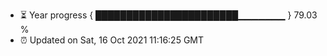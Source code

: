 - ⏳ Year progress { ███████████████████████▁▁▁▁▁▁▁ } 79.03 %
- ⏰ Updated on Sat, 16 Oct 2021 11:16:25 GMT

